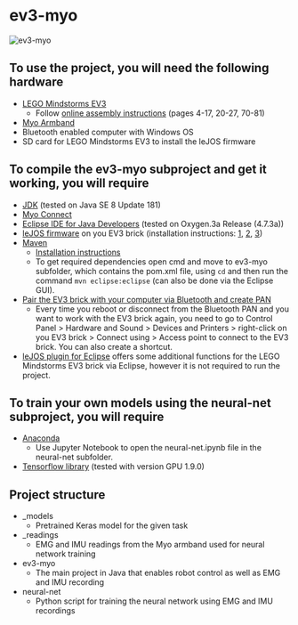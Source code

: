 # ev3-myo #
![ev3-myo](https://i.imgur.com/eaCzUaR.jpg "ev3-myo") 
## To use the project, you will need the following hardware ## 
* [LEGO Mindstorms EV3](https://www.lego.com/en-us/mindstorms/products/mindstorms-ev3-31313) 
	* Follow [online assembly instructions](https://www.lego.com/r/www/r/mindstorms/-/media/franchises/mindstorms%202014/downloads/bi/31313_track3r_2016.pdf?l.r2=746618505) (pages 4-17, 20-27, 70-81) 
* [Myo Armband](https://www.myo.com/) 
* Bluetooth enabled computer with Windows OS 
* SD card for LEGO Mindstorms EV3 to install the leJOS firmware 
## To compile the ev3-myo subproject and get it working, you will require ## 
* [JDK](http://www.oracle.com/technetwork/java/javase/downloads/jre8-downloads-2133155.html) (tested on Java SE 8 Update 181) 
* [Myo Connect](https://developer.thalmic.com/downloads) 
* [Eclipse IDE for Java Developers](https://www.eclipse.org/downloads/) (tested on Oxygen.3a Release (4.7.3a)) 
* [leJOS firmware](https://sourceforge.net/projects/ev3.lejos.p/files/0.9.1-beta/) on you EV3 brick (installation instructions: [1](https://sourceforge.net/p/lejos/wiki/Home/), [2](https://sourceforge.net/p/lejos/wiki/Installing%20leJOS/), [3](https://sourceforge.net/p/lejos/wiki/Windows%20Installation/)) 
* [Maven](https://maven.apache.org/download.cgi) 
	* [Installation instructions](https://maven.apache.org/install.html) 
	* To get required dependencies open cmd and move to ev3-myo subfolder, which contains the pom.xml file, using `cd` and then run the command `mvn eclipse:eclipse` (can also be done via the Eclipse GUI). 
* [Pair the EV3 brick with your computer via Bluetooth and create PAN](https://sourceforge.net/p/lejos/wiki/Configuring%20Bluetooth%20PAN/) 
	* Every time you reboot or disconnect from the Bluetooth PAN and you want to work with the EV3 brick again, you need to go to Control Panel > Hardware and Sound > Devices and Printers > right-click on you EV3 brick > Connect using > Access point to connect to the EV3 brick. You can also create a shortcut. 
* [leJOS plugin for Eclipse](https://sourceforge.net/p/lejos/wiki/Installing%20the%20Eclipse%20plugin/) offers some additional functions for the LEGO Mindstorms EV3 brick via Eclipse, however it is not required to run the project. 
## To train your own models using the neural-net subproject, you will require ## 
* [Anaconda](https://www.anaconda.com/download/) 
	* Use Jupyter Notebook to open the neural-net.ipynb file in the neural-net subfolder. 
* [Tensorflow library](https://www.tensorflow.org/install/install_windows) (tested with version GPU 1.9.0) 
## Project structure ## 
* _models 
	* Pretrained Keras model for the given task 
* _readings 
	* EMG and IMU readings from the Myo armband used for neural network training 
* ev3-myo 
	* The main project in Java that enables robot control as well as EMG and IMU recording
* neural-net 
	* Python script for training the neural network using EMG and IMU recordings